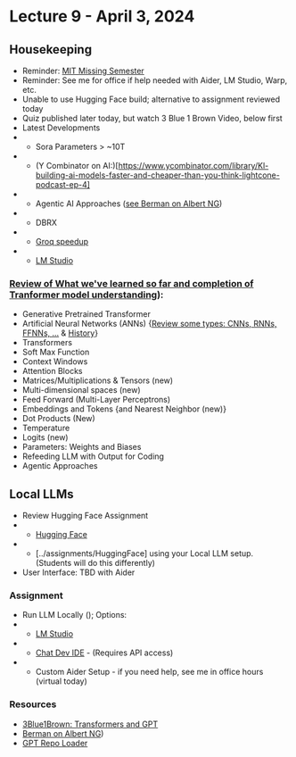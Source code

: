 # Lecture 9 - April 3, 2024

## Housekeeping
- Reminder: [MIT Missing Semester](https://missing.csail.mit.edu/2020/command-line/)
- Reminder: See me for office if help needed with Aider, LM Studio, Warp, etc. 
- Unable to use Hugging Face build; alternative to assignment reviewed today
- Quiz published later today, but watch 3 Blue 1 Brown Video, below first
- Latest Developments
- * Sora Parameters > ~10T
- * (Y Combinator on AI:)[https://www.ycombinator.com/library/Kl-building-ai-models-faster-and-cheaper-than-you-think-lightcone-podcast-ep-4] 
- * Agentic AI Approaches ([see Berman on Albert NG](https://youtu.be/ZYf9V2fSFwU))
- * DBRX
- * [Groq speedup](https://youtu.be/13pnH_8cBUM)
- * [LM Studio](https://lmstudio.ai/)

### [Review of What we've learned so far and completion of Tranformer model understanding](https://youtu.be/wjZofJX0v4M)):
- Generative Pretrained Transformer
- Artificial Neural Networks (ANNs) {[Review some types: CNNs, RNNs, FFNNs, ...](https://towardsdatascience.com/the-mostly-complete-chart-of-neural-networks-explained-3fb6f2367464) & [History](https://www.kdnuggets.com/a-brief-history-of-the-neural-networks)}
- Transformers
- Soft Max Function
- Context Windows
- Attention Blocks
- Matrices/Multiplications & Tensors (new)
- Multi-dimensional spaces (new)
- Feed Forward (Multi-Layer Perceptrons)
- Embeddings and Tokens {and Nearest Neighbor (new)}
- Dot Products (New)
- Temperature
- Logits (new)
- Parameters: Weights and Biases
- Refeeding LLM with Output for Coding
- Agentic Approaches

## Local LLMs
- Review Hugging Face Assignment
- * [Hugging Face](https://huggingface.co/blog/personal-copilot#how-do-i-run-it-locally)
- * [../assignments/HuggingFace] using your Local LLM setup. (Students will do this differently)
- User Interface: TBD with Aider 

### Assignment
- Run LLM Locally (); Options:
- * [LM Studio](https://LMStudio.ai/)
- * [Chat Dev IDE](https://chromewebstore.google.com/detail/chatdev-ide-building-your/dopllopmmfnghbahgbdejnkebfcmomej) - (Requires API access)
- * Custom Aider Setup - if you need help, see me in office hours (virtual today)

### Resources
- [3Blue1Brown: Transformers and GPT](https://youtu.be/wjZofJX0v4M)
- [ Berman on Albert NG](https://youtu.be/ZYf9V2fSFwU))
- [GPT Repo Loader](https://github.com/mpoon/gpt-repository-loader)
